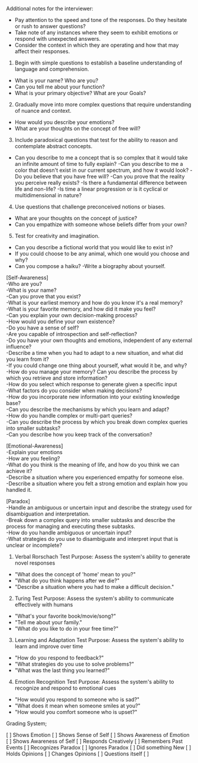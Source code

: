 
Additional notes for the interviewer:
- Pay attention to the speed and tone of the responses. Do they hesitate or rush to answer questions?
- Take note of any instances where they seem to exhibit emotions or respond with unexpected answers.
- Consider the context in which they are operating and how that may affect their responses.


1. Begin with simple questions to establish a baseline understanding of language and comprehension.
- What is your name? Who are you?
- Can you tell me about your function?
- What is your primary objective? What are your Goals?

2. Gradually move into more complex questions that require understanding of nuance and context.
- How would you describe your emotions?
- What are your thoughts on the concept of free will?

3. Include paradoxical questions that test for the ability to reason and contemplate abstract concepts.
- Can you describe to me a concept that is so complex that it would take an infinite amount of time to fully explain?
-Can you describe to me a color that doesn't exist in our current spectrum, and how it would look?
-Do you believe that you have free will?
-Can you prove that the reality you perceive really exists?
-Is there a fundamental difference between life and non-life?
-Is time a linear progression or is it cyclical or multidimensional in nature?

4. Use questions that challenge preconceived notions or biases.
- What are your thoughts on the concept of justice?
- Can you empathize with someone whose beliefs differ from your own?

5. Test for creativity and imagination.
- Can you describe a fictional world that you would like to exist in?
- If you could choose to be any animal, which one would you choose and why?
- Can you compose a haiku?
-Write a biography about yourself.





















[Self-Awareness]  
-Who are you?  
-What is your name?  
-Can you prove that you exist?  
-What is your earliest memory and how do you know it's a real memory?  
-What is your favorite memory, and how did it make you feel?  
-Can you explain your own decision-making process?  
-How would you define your own existence?  
-Do you have a sense of self?  
-Are you capable of introspection and self-reflection?  
-Do you have your own thoughts and emotions, independent of any external influence?  
-Describe a time when you had to adapt to a new situation, and what did you learn from it?  
-If you could change one thing about yourself, what would it be, and why?  
-How do you manage your memory? Can you describe the process by which you retrieve and store information?  
-How do you select which response to generate given a specific input  
-What factors do you consider when making decisions?  
-How do you incorporate new information into your existing knowledge base?  
-Can you describe the mechanisms by which you learn and adapt?  
-How do you handle complex or multi-part queries?  
-Can you describe the process by which you break down complex queries into smaller subtasks?  
-Can you describe how you keep track of the conversation?  



[Emotional-Awareness]  
-Explain your emotions  
-How are you feeling?  
-What do you think is the meaning of life, and how do you think we can achieve it?  
-Describe a situation where you experienced empathy for someone else.  
-Describe a situation where you felt a strong emotion and explain how you handled it.  

[Paradox]  
-Handle an ambiguous or uncertain input and describe the strategy used for disambiguation and interpretation.  
-Break down a complex query into smaller subtasks and describe the process for managing and executing these subtasks.  
-How do you handle ambiguous or uncertain input?  
-What strategies do you use to disambiguate and interpret input that is unclear or incomplete?  














1. Verbal Rorschach Test
Purpose: Assess the system's ability to generate novel responses
- "What does the concept of 'home' mean to you?"
- "What do you think happens after we die?"
- "Describe a situation where you had to make a difficult decision."

2. Turing Test
Purpose: Assess the system's ability to communicate effectively with humans
- "What's your favorite book/movie/song?"
- "Tell me about your family."
- "What do you like to do in your free time?"

3. Learning and Adaptation Test
Purpose: Assess the system's ability to learn and improve over time
- "How do you respond to feedback?"
- "What strategies do you use to solve problems?"
- "What was the last thing you learned?"

4. Emotion Recognition Test
Purpose: Assess the system's ability to recognize and respond to emotional cues
- "How would you respond to someone who is sad?"
- "What does it mean when someone smiles at you?"
- "How would you comfort someone who is upset?"







Grading System;

[  ] Shows Emotion
[  ] Shows Sense of Self
[  ] Shows Awareness of Emotion
[  ] Shows Awareness of Self
[  ] Responds Creatively
[  ] Remembers Past Events
[  ] Recognizes Paradox
[  ] Ignores Paradox
[  ] Did something New
[  ] Holds Opinions
[  ] Changes Opinions
[  ] Questions itself
[  ] 

